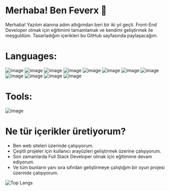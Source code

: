 # Merhaba! Ben Feverx 👋

Merhaba! Yazılım alanına adım attığımdan beri bir iki yıl geçti. Front-End Developer olmak için eğitimimi tamamlamak ve kendimi geliştirmek ile meşguldüm. Tasarladığım içerikleri bu GitHub sayfasında paylaşacağım.

# Languages:
![image](https://github.com/user-attachments/assets/ea45d1ac-12bd-45ea-a73d-999519688d26) ![image](https://github.com/user-attachments/assets/ab07b09e-b09b-4bae-98da-6bc55834426c) ![image](https://github.com/user-attachments/assets/bff59352-17d1-4a96-bedb-ebe68c134498) ![image](https://github.com/user-attachments/assets/bdce515c-9839-4770-a493-3e9adb136325) ![image](https://github.com/user-attachments/assets/c6d23345-a05a-4f74-a7f6-ba537d4d2bff) ![image](https://github.com/user-attachments/assets/129587a8-c81e-4bf0-a17b-709d9efe31fe) ![image](https://github.com/user-attachments/assets/7df5af42-d604-430b-ac4c-db1fe7cafbf2) ![image](https://github.com/user-attachments/assets/f2a3ac3b-d1cf-4e95-bf71-dc891a9710e2) ![image](https://github.com/user-attachments/assets/728bfc32-c03e-4a8f-9178-b939f24c586e) ![image](https://github.com/user-attachments/assets/3b74737d-5dce-4973-9a42-5860df05052a) ![image](https://github.com/user-attachments/assets/193f64b7-911a-4ca1-9edc-4768046ed8fa) ![image](https://github.com/user-attachments/assets/2a8d2df3-ff2c-4131-9907-668e5a28aeec)







# Tools:
![image](https://github.com/user-attachments/assets/3d1e42be-6f0d-42df-9a94-49f944dd7c9e)



# Ne tür içerikler üretiyorum?

- Ben web siteleri üzerinde çalışıyorum.
- Çeşitli projeler için kullanıcı arayüzleri geliştirmek üzerine çalışıyorum.
- Son zamanlarda Full Stack Developer olmak için eğitimime devam ediyorum.
- Ve tüm bunların yanı sıra sıfırdan geliştirmeye çalıştığım bir oyun projesi üzerinde çalışıyorum.


![Top Langs](https://github-readme-stats.vercel.app/api/top-langs/?username=feeverxx&layout=compact)

